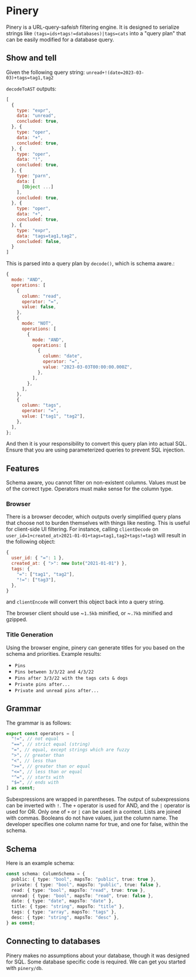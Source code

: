 # Pinery

Pinery is a URL-query-safe*ish* filtering engine. It is designed to serialize strings like `(tags=ids+tags!=databases)|tags=cats` into a "query plan" that can be easily modified for a database query.

## Show and tell

Given the following query string: `unread+!(date=2023-03-03)+tags=tag1,tag2`

`decodeToAST` outputs:

```js
[
  {
    type: "expr",
    data: "unread",
    concluded: true,
  }, {
    type: "oper",
    data: "+",
    concluded: true,
  }, {
    type: "oper",
    data: "!",
    concluded: true,
  }, {
    type: "parn",
    data: [
      [Object ...]
    ],
    concluded: true,
  }, {
    type: "oper",
    data: "+",
    concluded: true,
  }, {
    type: "expr",
    data: "tags=tag1,tag2",
    concluded: false,
  }
]
```

This is parsed into a query plan by `decode()`, which is schema aware.:

```js
{
  mode: "AND",
  operations: [
    {
      column: "read",
      operator: "=",
      value: false,
    },
    {
      mode: "NOT",
      operations: [
        {
          mode: "AND",
          operations: [
            {
              column: "date",
              operator: "=",
              value: "2023-03-03T00:00:00.000Z",
            },
          ],
        },
      ],
    },
    {
      column: "tags",
      operator: "=",
      value: ["tag1", "tag2"],
    },
  ],
};
```

And then it is your responsibility to convert this query plan into actual SQL. Ensure that you are using parameterized queries to prevent SQL injection.

## Features

Schema aware, you cannot filter on non-existent columns. Values must be of the correct type. Operators must make sense for the column type.

### Browser

There is a browser decoder, which outputs overly simplified query plans that choose not to burden themselves with things like nesting. This is useful for client-side UI filtering. For instance, calling `clientDecode` on `user_id=1+created_at>2021-01-01+tags=tag1,tag2+tags!=tag3` will result in the following object:

```js
{
  user_id: { "=": 1 },
  created_at: { ">": new Date("2021-01-01") },
  tags: {
    "=": ["tag1", "tag2"],
    "!=": ["tag3"],
  },
}
```

and `clientEncode` will convert this object back into a query string.

The browser client should use ~`1.5kb` minified, or ~`.7kb` minified and gzipped.

### Title Generation

Using the browser engine, pinery can generate titles for you based on the schema and priorities. Example results:

- `Pins`
- `Pins between 3/3/22 and 4/3/22`
- `Pins after 3/3/22 with the tags cats & dogs`
- `Private pins after...`
- `Private and unread pins after...`

## Grammar

The grammar is as follows:

```ts
export const operators = [
  "!=", // not equal
  "==", // strict equal (string)
  "=", // equal, except strings which are fuzzy
  ">", // greater than
  "<", // less than
  ">=", // greater than or equal
  "<=", // less than or equal
  "^=", // starts with
  "$=", // ends with
] as const;
```

Subexpressions are wrapped in parentheses. The output of subexpressions can be inverted with `!`. The `+` operator is used for AND, and the `|` operator is used for OR. Only one of `+` or `|` can be used in a context. Lists are joined with commas. Booleans do not have values, just the column name. The developer specifies one column name for true, and one for false, within the schema.

## Schema

Here is an example schema:

```ts
const schema: ColumnSchema = {
  public: { type: "bool", mapsTo: "public", true: true },
  private: { type: "bool", mapsTo: "public", true: false },
  read: { type: "bool", mapsTo: "read", true: true },
  unread: { type: "bool", mapsTo: "read", true: false },
  date: { type: "date", mapsTo: "date" },
  title: { type: "string", mapsTo: "title" },
  tags: { type: "array", mapsTo: "tags" },
  desc: { type: "string", mapsTo: "desc" },
} as const;
```

## Connecting to databases

Pinery makes no assumptions about your database, though it was designed for SQL. Some database specific code is required. We can get you started with `pinery/db`.